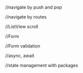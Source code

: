 //navigate by push and pop

//navigate by routes

//ListView scroll

//Form

//Form validation

//async, await

//state management with packages
